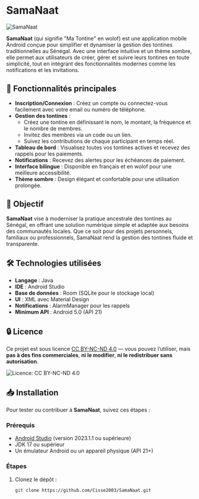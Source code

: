 # SamaNaat
![SamaNaat](https://github.com/user-attachments/assets/0dc8ab3a-a937-4aab-ae3e-bc47b73e8334)

**SamaNaat** (qui signifie "Ma Tontine" en wolof) est une application mobile Android conçue pour simplifier et dynamiser la gestion des tontines traditionnelles au Sénégal. Avec une interface intuitive et un thème sombre, elle permet aux utilisateurs de créer, gérer et suivre leurs tontines en toute simplicité, tout en intégrant des fonctionnalités modernes comme les notifications et les invitations.

## 🚀 Fonctionnalités principales

- **Inscription/Connexion** : Créez un compte ou connectez-vous facilement avec votre email ou numéro de téléphone.
- **Gestion des tontines** :
  - Créez une tontine en définissant le nom, le montant, la fréquence et le nombre de membres.
  - Invitez des membres via un code ou un lien.
  - Suivez les contributions de chaque participant en temps réel.
- **Tableau de bord** : Visualisez toutes vos tontines actives et recevez des rappels pour les paiements.
- **Notifications** : Recevez des alertes pour les échéances de paiement.
- **Interface bilingue** : Disponible en français et en wolof pour une meilleure accessibilité.
- **Thème sombre** : Design élégant et confortable pour une utilisation prolongée.

## 🎯 Objectif

**SamaNaat** vise à moderniser la pratique ancestrale des tontines au Sénégal, en offrant une solution numérique simple et adaptée aux besoins des communautés locales. Que ce soit pour des projets personnels, familiaux ou professionnels, SamaNaat rend la gestion des tontines fluide et transparente.

## 🛠️ Technologies utilisées

- **Langage** : Java
- **IDE** : Android Studio
- **Base de données** : Room (SQLite pour le stockage local)
- **UI** : XML avec Material Design
- **Notifications** : AlarmManager pour les rappels
- **Minimum API** : Android 5.0 (API 21)

## 🔒 Licence

Ce projet est sous licence [CC BY-NC-ND 4.0](https://creativecommons.org/licenses/by-nc-nd/4.0/) — vous pouvez l’utiliser, mais **pas à des fins commerciales**, **ni le modifier**, **ni le redistribuer sans autorisation**.

![Licence: CC BY-NC-ND 4.0](https://img.shields.io/badge/Licence-CC%20BY--NC--ND%204.0-lightgrey.svg)


## 📥 Installation

Pour tester ou contribuer à **SamaNaat**, suivez ces étapes :

### Prérequis
- [Android Studio](https://developer.android.com/studio) (version 2023.1.1 ou supérieure)
- JDK 17 ou supérieur
- Un émulateur Android ou un appareil physique (API 21+)

### Étapes
1. Clonez le dépôt :
   ```bash
   git clone https://github.com/Cisse2003/SamaNaat.git
